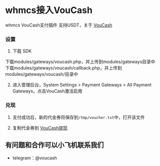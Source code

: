 # whmcs接入VouCash
whmcs VouCash支付插件 支持USDT，关于 [VouCash](https://github.com/voucash/voucash)

### 设置

1. 下载 SDK

下载modules/gateways/voucash.php，并上传到modules/gateways目录中  
下载modules/gateways/voucash/callback.php，并上传到modules/gateways/voucash/目录中  


2. 进入管理后台，System Settings > Payment Gateways > All Payment Gateways，点击VouCash激活启用


### 兑现

1. 支付成功后，新的代金券将保存到`/tmp/voucher.txt`中，打开该文件

2. 复制代金券到 [VouCash提现](https://voucash.com/cn/redeem)

## 有问题和合作可以小飞机联系我们
 - telegram：@voucash
